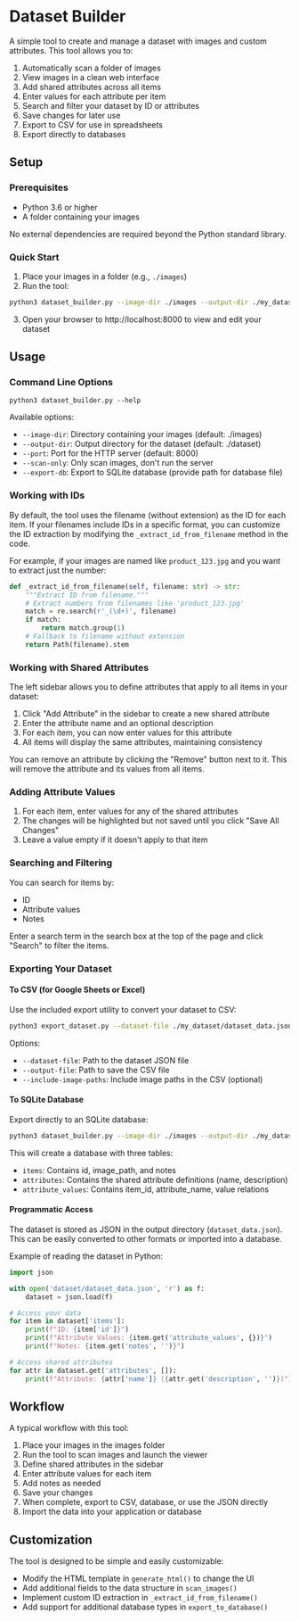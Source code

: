 # Dataset Builder

A simple tool to create and manage a dataset with images and custom attributes. This tool allows you to:

1. Automatically scan a folder of images
2. View images in a clean web interface
3. Add shared attributes across all items
4. Enter values for each attribute per item
5. Search and filter your dataset by ID or attributes
6. Save changes for later use
7. Export to CSV for use in spreadsheets
8. Export directly to databases

## Setup

### Prerequisites

- Python 3.6 or higher
- A folder containing your images

No external dependencies are required beyond the Python standard library.

### Quick Start

1. Place your images in a folder (e.g., `./images`)
2. Run the tool:

```bash
python3 dataset_builder.py --image-dir ./images --output-dir ./my_dataset
```

3. Open your browser to http://localhost:8000 to view and edit your dataset

## Usage

### Command Line Options

```
python3 dataset_builder.py --help
```

Available options:
- `--image-dir`: Directory containing your images (default: ./images)
- `--output-dir`: Output directory for the dataset (default: ./dataset)
- `--port`: Port for the HTTP server (default: 8000)
- `--scan-only`: Only scan images, don't run the server
- `--export-db`: Export to SQLite database (provide path for database file)

### Working with IDs

By default, the tool uses the filename (without extension) as the ID for each item. If your filenames include IDs in a specific format, you can customize the ID extraction by modifying the `_extract_id_from_filename` method in the code.

For example, if your images are named like `product_123.jpg` and you want to extract just the number:

```python
def _extract_id_from_filename(self, filename: str) -> str:
    """Extract ID from filename."""
    # Extract numbers from filenames like 'product_123.jpg'
    match = re.search(r'_(\d+)', filename)
    if match:
        return match.group(1)
    # Fallback to filename without extension
    return Path(filename).stem
```

### Working with Shared Attributes

The left sidebar allows you to define attributes that apply to all items in your dataset:

1. Click "Add Attribute" in the sidebar to create a new shared attribute
2. Enter the attribute name and an optional description
3. For each item, you can now enter values for this attribute
4. All items will display the same attributes, maintaining consistency

You can remove an attribute by clicking the "Remove" button next to it. This will remove the attribute and its values from all items.

### Adding Attribute Values

1. For each item, enter values for any of the shared attributes
2. The changes will be highlighted but not saved until you click "Save All Changes"
3. Leave a value empty if it doesn't apply to that item

### Searching and Filtering

You can search for items by:
- ID
- Attribute values
- Notes

Enter a search term in the search box at the top of the page and click "Search" to filter the items.

### Exporting Your Dataset

#### To CSV (for Google Sheets or Excel)

Use the included export utility to convert your dataset to CSV:

```bash
python3 export_dataset.py --dataset-file ./my_dataset/dataset_data.json --output-file my_dataset.csv
```

Options:
- `--dataset-file`: Path to the dataset JSON file
- `--output-file`: Path to save the CSV file
- `--include-image-paths`: Include image paths in the CSV (optional)

#### To SQLite Database

Export directly to an SQLite database:

```bash
python3 dataset_builder.py --image-dir ./images --output-dir ./my_dataset --export-db ./my_database.sqlite
```

This will create a database with three tables:
- `items`: Contains id, image_path, and notes
- `attributes`: Contains the shared attribute definitions (name, description)
- `attribute_values`: Contains item_id, attribute_name, value relations

#### Programmatic Access

The dataset is stored as JSON in the output directory (`dataset_data.json`). This can be easily converted to other formats or imported into a database.

Example of reading the dataset in Python:

```python
import json

with open('dataset/dataset_data.json', 'r') as f:
    dataset = json.load(f)

# Access your data
for item in dataset['items']:
    print(f"ID: {item['id']}")
    print(f"Attribute Values: {item.get('attribute_values', {})}")
    print(f"Notes: {item.get('notes', '')}")

# Access shared attributes
for attr in dataset.get('attributes', []):
    print(f"Attribute: {attr['name']} ({attr.get('description', '')})")
```

## Workflow

A typical workflow with this tool:

1. Place your images in the images folder
2. Run the tool to scan images and launch the viewer
3. Define shared attributes in the sidebar
4. Enter attribute values for each item
5. Add notes as needed
6. Save your changes
7. When complete, export to CSV, database, or use the JSON directly
8. Import the data into your application or database

## Customization

The tool is designed to be simple and easily customizable:

- Modify the HTML template in `generate_html()` to change the UI
- Add additional fields to the data structure in `scan_images()`
- Implement custom ID extraction in `_extract_id_from_filename()`
- Add support for additional database types in `export_to_database()` 
